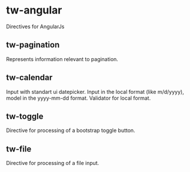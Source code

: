 # tw-angular
Directives for AngularJs

## tw-pagination
Represents information relevant to pagination. 

## tw-calendar
Input with standart ui datepicker. Input in the local format (like m/d/yyyy), model in the yyyy-mm-dd format. Validator for local format.

## tw-toggle
Directive for processing of a bootstrap toggle button. 

## tw-file
Directive for processing of a file input.
